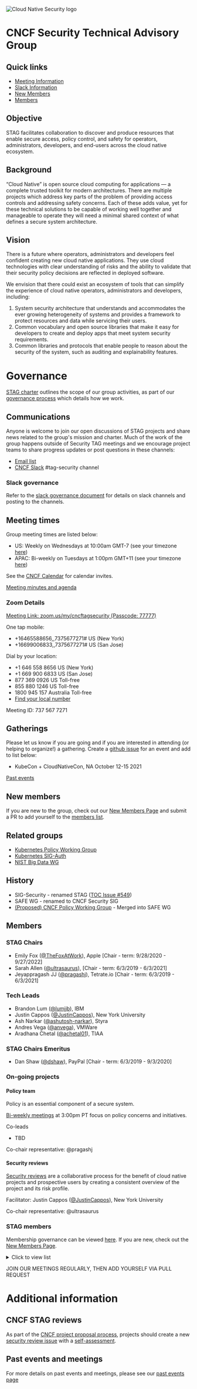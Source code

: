 

![Cloud Native Security logo](design/logo/cloud-native-security-horizontal-color.svg)

# CNCF Security Technical Advisory Group

## Quick links

- [Meeting Information](#meeting-times)
- [Slack Information](#communications)
- [New Members](#new-members)
- [Members](#members)

## Objective

STAG facilitates collaboration to discover and produce resources that enable 
secure access, policy control, and safety for operators, administrators, 
developers, and end-users across the cloud native ecosystem.


## Background

“Cloud Native” is open source cloud computing for applications — a complete
trusted toolkit for modern architectures.  There are multiple projects which
address key parts of the problem of providing access controls and addressing
safety concerns. Each of these adds value, yet for these technical solutions to
be capable of working well together and manageable to operate they will need a
minimal shared context of what defines a secure system architecture.

## Vision

There is a future where operators, administrators and developers feel confident
creating new cloud native applications.  They use cloud technologies with clear
understanding of risks and the ability to validate that their security policy
decisions are reflected in deployed software.

We envision that there could exist an ecosystem of tools that can simplify the
experience of cloud native operators, administrators and developers, including:
1. System security architecture that understands and accommodates the ever
growing heterogeneity of systems and provides a framework to protect resources
and data while servicing their users.
2. Common vocabulary and open source libraries that make it easy for developers
to create and deploy apps that meet system security requirements.
3. Common libraries and protocols that enable people to reason about the
security of the system, such as auditing and explainability features.

# Governance

[STAG charter](governance/charter.md) outlines the scope  of our group activities, 
as part of our [governance process](governance) which details how we work.

## Communications

Anyone is welcome to join our open discussions of STAG projects and share news 
related to the group's mission and charter. Much of the work of the group happens 
outside of Security TAG meetings and we encourage project teams to share progress 
updates or post questions in these channels:


* [Email list](https://lists.cncf.io/g/cncf-sig-security)
* [CNCF Slack](https://slack.cncf.io/) #tag-security channel

### Slack governance

Refer to the [slack governance document](slack.md) for details on slack channels and posting
to the channels.

## Meeting times

Group meeting times are listed below:

* US:   Weekly on Wednesdays at 10:00am GMT-7 (see your timezone [here](https://time.is/compare/1000_27_Jan_2021_in_PT))
* APAC: Bi-weekly on Tuesdays at 1:00pm GMT+11 (see your timezone [here](https://time.is/compare/1300_26_Jan_2021_in_AEDT))

See the  [CNCF Calendar](https://www.cncf.io/calendar/) for calendar invites.

[Meeting minutes and agenda](https://docs.google.com/document/d/170y5biX9k95hYRwprITprG6Mc9xD5glVn-4mB2Jmi2g/)

### Zoom Details

[Meeting Link: zoom.us/my/cncftagsecurity (Passcode: 77777)](https://zoom.us/j/7375677271?pwd=VkxmTjJ6TDVHK29Qb2tQakE4SitWZz09)

One tap mobile:
* +16465588656,,7375677271# US (New York)
* +16699006833,,7375677271# US (San Jose)

Dial by your location:
* +1 646 558 8656 US (New York)
* +1 669 900 6833 US (San Jose)
* 877 369 0926 US Toll-free
* 855 880 1246 US Toll-free
* 1800 945 157 Australia Toll-free
* [Find your local number](https://zoom.us/u/alwlmxlNn)

Meeting ID: 737 567 7271

## Gatherings

Please let us know if you are going and if you are interested in attending (or 
helping to organize!) a gathering. Create a [github issue](https://github.com/cncf/tag-security/issues/new) for an event 
and add to list below:


* KubeCon + CloudNativeCon, NA October 12-15 2021

[Past events](past-events.md)

## New members

If you are new to the group, check out our [New Members Page](NEWMEMBERS.md) and submit a PR to add yourself to the [members list](#stag-members).

## Related groups

* [Kubernetes Policy Working Group](https://github.com/kubernetes/community/tree/master/wg-policy)
* [Kubernetes SIG-Auth](https://github.com/kubernetes/community/tree/master/sig-auth)
* [NIST Big Data WG](https://bigdatawg.nist.gov/)

## History

* SIG-Security - renamed STAG ([TOC Issue #549](https://github.com/cncf/toc/issues/549))
* SAFE WG - renamed to CNCF Security SIG
* [(Proposed) CNCF Policy Working Group](/policy-wg-merging.md) - Merged into SAFE WG

## Members

### STAG Chairs
* Emily Fox ([@TheFoxAtWork](https://github.com/TheFoxAtWork)), Apple [Chair - term: 9/28/2020 - 9/27/2022]
* Sarah Allen ([@ultrasaurus](https://github.com/ultrasaurus)), [Chair - term: 6/3/2019 - 6/3/2021]
* Jeyappragash JJ ([@pragashj](https://github.com/pragashj)), Tetrate.io [Chair - term: 6/3/2019 - 6/3/2021]

### Tech Leads
* Brandon Lum ([@lumjjb](https://github.com/lumjjb)), IBM
* Justin Cappos ([@JustinCappos](https://github.com/JustinCappos)), New York University
* Ash Narkar ([@ashutosh-narkar](https://github.com/ashutosh-narkar)), Styra
* Andres Vega ([@anvega](https://github.com/anvega)), VMWare
* Aradhana Chetal ([@achetal01](https://github.com/achetal01)), TIAA

### STAG Chairs Emeritus
* Dan Shaw ([@dshaw](https://github.com/dshaw)), PayPal [Chair - term: 6/3/2019 - 9/3/2020]

### On-going projects

#### Policy team

Policy is an essential component of a secure system.

[Bi-weekly meetings](https://docs.google.com/document/d/1ihFfEfgViKlUMbY2NKxaJzBkgHh-Phk5hqKTzK-NEEs/edit?usp=sharing) at 3:00pm PT
focus on policy concerns and initiatives.

Co-leads

  * TBD

Co-chair representative: @pragashj


#### Security reviews

[Security reviews](./assessments) are a collaborative process for the
benefit of cloud native projects and prospective users by creating a consistent
overview of the project and its risk profile.

Facilitator: Justin Cappos ([@JustinCappos](https://github.com/JustinCappos)),
New York University

Co-chair representative: @ultrasaurus



### STAG members
Membership governance can be viewed [here](https://github.com/cncf/tag-security/blob/main/governance/roles.md#role-of-members). If you are new, check out the [New Members Page](NEWMEMBERS.md).
<details><summary>Click to view list</summary>


* Marlow Weston ([@catblade](https://github.com/catblade)), Intel
* Pushkar Joglekar ([@pushkarj](https://github.com/pushkarj))
* POP ([@danpopsd](https://github.com/danpopsd)), Sysdig
* Devarajan P Ramaswamy ([@deva](https://github.com/deva26)), PADME
* Kamil Pawlowski ([@kbpawlowski](https://github.com/kbpawlowski))
* Geri Jennings ([@izgeri](https://github.com/izgeri)), CyberArk
* Jason Melo ([@jasonmelo](https://github.com/jasonmelo)), NearForm
* Torin Sandall ([@tsandall](https://github.com/tsandall)), OPA
* Sree Tummidi ([@sreetummidi](https://github.com/sreetummidi)), Pivotal [Cloud Foundry Project Lead]
* Christian Kemper ([@ckemper67](https://github.com/ckemper67)), Google
* Ray Colline ([@rcolline](https://github.com/rcolline)), Google
* Doug Davis ([@duglin](https://github.com/duglin)), IBM
* Sabree Blackmon ([@heavypackets](https://github.com/heavypackets)), Docker
* Justin Cormack ([@justincormack](https://github.com/justincormack)), Docker
* Liz Rice ([@lizrice](https://github.com/lizrice)), Aqua Security
* Erik St. Martin ([@erikstmartin](https://github.com/erikstmartin)), Microsoft
* Cheney Hester ([@quiqie](https://github.com/quiqie)), Fifth Third Bank
* Mark Underwood ([@knowlengr](https://github.com/knowlengr))
* Rae Wang ([@rae42](https://github.com/rae42)), Google
* Rachel Myers ([@rachelmyers](https://github.com/rachelmyers)), Google
* Evan Gilman ([@evan2645](https://github.com/evan2645)), Scytale.io
* Andrew Weiss ([@anweiss](https://github.com/anweiss)), Docker
* TK Lala ([@tk2929](https://github.com/tk2929)), ZcureZ
* Maor Goldberg ([@goldberg10](https://github.com/goldberg10))
* Andrew Martin ([@sublimino](https://github.com/sublimino)), ControlPlane
* Karthik Gaekwad ([@iteration1](https://github.com/karthequian)), Oracle
* Chase Pettet ([@chasemp](https://github.com/chasemp)), Mirantis
* Jia Xuan ([@xuanjia](https://github.com/xuanjia)), China Mobile
* John Morello ([@morellonet](https://github.com/morellonet)), Twistlock
* Alban Crequy ([@alban](https://github.com/alban)), Kinvolk
* Michael Schubert ([@schu](https://github.com/schu)), Kinvolk
* Andrei Manea ([@andrei_821](https://github.com/andrei821)), CloudHero
* Santiago Torres-Arias ([@SantiagoTorres](https://github.com/SantiagoTorres)), New York University
* Brandon Lum ([@lumjjb](https://github.com/lumjjb)), IBM
* Ash Narkar ([@ashutosh-narkar](https://github.com/ashutosh-narkar)), OPA
* Lorenzo Fontana ([@fntlnz](https://github.com/fntlnz)), Sysdig [Falco Maintainer]
* Leonardo Di Donato ([@leodido](https://github.com/leodido)), Sysdig [Falco Maintainer]
* Daniel Iziourov ([@danmx](https://github.com/danmx)), Adevinta
* Michael Hausenblas ([@mhausenblas](https://github.com/mhausenblas), AWS
* Zach Arnold ([@zparnold](https://github.com/zparnold)), Ygrene Energy Fund
* Tsvi Korren ([@tsvikorren](https://github.com/tsvikorren)), Aqua Security
* Simarpreet Singh ([@simar7](https://github.com/simar7))
* Michael Ducy ([@mfdii](https://github.com/mfdii))
* Roger Klorese ([@qnetter](https://github.com/qnetter)), SUSE
* John Menerick ([@cloudsriseup](https://github.com/cloudsriseup)), Ford Autonomic
* Peter Benjamin ([@pbnj](https://github.com/pbnj)), Norton LifeLock
* Emily Fox([@TheFoxAtWork](https://github.com/TheFoxAtWork)), Apple
* Carlos Villavicencio ([@solrac901](https://github.com/solrac901)), Intel
* Gareth Rushgrove ([@garethr](https://github.com/garethr)), Snyk
* Martin Vrachev ([@MVrachev](https://github.com/MVrachev)), VMware
* Ricardo Aravena ([@raravena80](https://github.com/raravena80)), Rakuten
* Lakshmi Manohar Velicheti ([@manohar9999](https://github.com/manohar9999)), Shape Security
* Andres Vega ([@anvega](https://github.com/anvega)), Scytale.io
* Cameron Seader ([@cseader](https://github.com/cseader)), SUSE 
* Robert Ficcaglia ([@rficcaglia](https://github.com/rficcaglia)), Policy WG
* Matthew Giassa ([@iaxes](https://github.com/IAXES))
* Tabitha Sable ([@tabbysable](https://github.com/tabbysable))
* Steven Hadfield ([@steven-hadfield](https://github.com/steven-hadfield)), FICO
* Payam Tarverdyan Chychi ([@unclepieman](https://github.com/unclepieman)), Infoblox
* Yeeling Lam ([@yeelinglam](https://github.com/yeelinglam)), AT&T
* Wayne Haber ([@whaber github](https://github.com/whaber) / [@whaber gitlab](https://gitlab.com/whaber)), GitLab
* Trishank Karthik Kuppusamy [@trishankatdatadog](https://github.com/trishankatdatadog), CNAB/Datadog/Notary-v2/TUF/in-toto
* Vinay Venkataraghavan ([@vinayvenkat](https://github.com/vinayvenkat), Prisma Cloud (PANW)
* Magno Logan ([@magnologan](https://github.com/magnologan/)), Trend Micro
* Itay Shakury ([@itaysk](https://github.com/itaysk)), Aqua Security
* Gadi Naor ([@gadinaor](https://github.com/gadinaor)), Alcide
* Ron Vider ([@RonVider](https://github.com/RonVider)), Neo Security
* Marco Lancini ([@marco-lancini](https://github.com/marco-lancini)), Thought Machine
* Lewis Denham-Parry ([@denhamparry](https://github.com/denhamparry)), ControlPlane
* John Hillegass ([@JohnHillegass](https://github.com/JohnHillegass)), Capital One
* Chris Hughes ([@chughes216](https://github.com/chughes216)), Oteemo
* Aradhna Chetal ([@achetal01](https://github.com/achetal01)), TIAA
* Jon Zeolla ([@jonzeolla](https://github.com/jonzeolla)), Seiso
* Diego Comas ([@dcomas](https://github.com/dcomas)), MessageBird
* Adith Sudhakar ([@asudhak](https://github.com/asudhak)), VMware
* Muhammad Yuga Nugraha ([@myugan](https://github.com/myugan)), Practical DevSecOps
* John Kinsella ([@jlk](https://github.com/jlk)), Accurics
* Matt Jarvis ([@mattj-io](https://github.com/mattj-io)), Snyk
* Or Azarzar ([@azarzar15](https://github.com/azarzar15)), Lightspin
* Alex Floyd Marshall ([@apmarshall](https://github.com/apmarshall))
* Alok Raj ([@ak-secops](https://github.com/ak-secops)), XenonStack
* Brad McCoy ([@bradmccoydev](https://github.com/bradmccoydev)), Search365
* Abhishek Singh ([@araalinetworks](https://github.com/araalinetworks)), Araali Networks
* Aeva Black ([@AevaOnline](https://github.com/AevaOnline)), Microsoft
* Frederick Fernando ([@freddyfernando](https://github.com/freddyfernando)), InfraCloud
* Ragashree M C ([@ragashreeshekar](https://github.com/ragashreeshekar)), Nokia
* Andreas Spanner ([@aspanner](https://github.com/aspanner)), Red Hat
* Eli Nesterov ([@elinesterov](https://github.com/elinesterov)), ByteDance
* Matthew Flannery [@matthewflannery](https://github.com/matthewflannery)), Accelera
* Frederick Kautz ([@fkautz](https://github.com/fkautz)), Network Service Mesh Maintainer
* Sunny Patel ([@sunnythepatel](https://github.com/sunnythepatel)), Monash eResearch Centre, Melbourne Australia
* Jeff Rowell ([@jeff-rowell](https://github.com/Jeff-Rowell))
* Daniel Tobin ([@dant24](https://github.com/dant24)), Cyral
* Cole Kennedy ([@colek42](https://github.com/colek42)), BoxBoat
</details>

JOIN OUR MEETINGS REGULARLY, THEN ADD YOURSELF VIA PULL REQUEST


# Additional information

## CNCF STAG reviews

As part of the [CNCF project proposal process](https://github.com/cncf/toc/blob/master/process/project_proposals.adoc), projects should create a new [security review issue](https://github.com/cncf/tag-security/issues/new?assignees=&labels=assessment&template=security-assessment.md&title=%5BAssessment%5D+Project+Name) with a [self-assessment](https://github.com/cncf/tag-security/blob/main/assessments/guide/self-assessment.md).

## Past events and meetings

For more details on past events and meetings, please see our [past events page](past-events.md)
